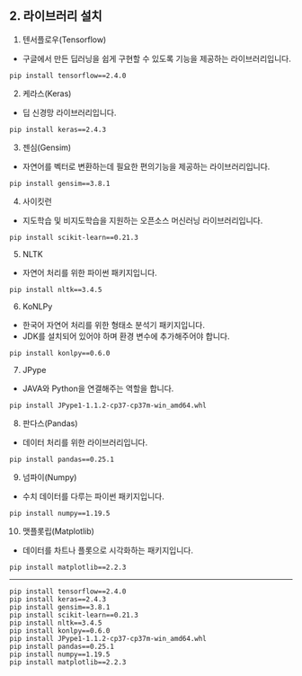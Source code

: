 ## 2. 라이브러리 설치

1. 텐서플로우(Tensorflow)
- 구글에서 만든 딥러닝을 쉽게 구현할 수 있도록 기능을 제공하는 라이브러리입니다.
```
pip install tensorflow==2.4.0
```
2. 케라스(Keras)
- 딥 신경망 라이브러리입니다.
```
pip install keras==2.4.3
```
3. 젠심(Gensim)
- 자연어를 벡터로 변환하는데 필요한 편의기능을 제공하는 라이브러리입니다.
```
pip install gensim==3.8.1
```
4. 사이킷런
- 지도학습 및 비지도학습을 지원하는 오픈소스 머신러닝 라이브러리입니다.
```
pip install scikit-learn==0.21.3
```
5. NLTK
- 자연어 처리를 위한 파이썬 패키지입니다.
```
pip install nltk==3.4.5
```
6. KoNLPy
- 한국어 자연어 처리를 위한 형태소 분석기 패키지입니다.
- JDK를 설치되어 있어야 하며 환경 변수에 추가해주어야 합니다.
```
pip install konlpy==0.6.0
```
7. JPype
- JAVA와 Python을 연결해주는 역할을 합니다.
```
pip install JPype1-1.1.2-cp37-cp37m-win_amd64.whl
```
8. 판다스(Pandas)
- 데이터 처리를 위한 라이브러리입니다.
```
pip install pandas==0.25.1
```
9. 넘파이(Numpy)
- 수치 데이터를 다루는 파이썬 패키지입니다.
```
pip install numpy==1.19.5
```
10. 맷플롯립(Matplotlib)
- 데이터를 차트나 플롯으로 시각화하는 패키지입니다.
```
pip install matplotlib==2.2.3
```
<hr/>

```
pip install tensorflow==2.4.0
pip install keras==2.4.3
pip install gensim==3.8.1
pip install scikit-learn==0.21.3
pip install nltk==3.4.5
pip install konlpy==0.6.0
pip install JPype1-1.1.2-cp37-cp37m-win_amd64.whl
pip install pandas==0.25.1
pip install numpy==1.19.5
pip install matplotlib==2.2.3
```




